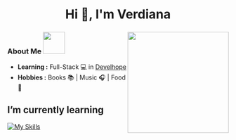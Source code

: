<h1 align="center">Hi 👋, I'm Verdiana </h1>

### <img align='right' src="https://media.giphy.com/media/ieyl9zmCjO4b4t6qoY/giphy.gif" width="230">

### About Me <img src="https://media.giphy.com/media/VgCDAzcKvsR6OM0uWg/giphy.gif" width="50">
-  **Learning :** Full-Stack 💻 in [Develhope](https://www.develhope.co/it/sign-up/)
-  **Hobbies :** Books 📚 | Music 🎧 | Food 🍜

## I’m currently learning
[![My Skills](https://skillicons.dev/icons?i=html,css,js)](https://skillicons.dev)




